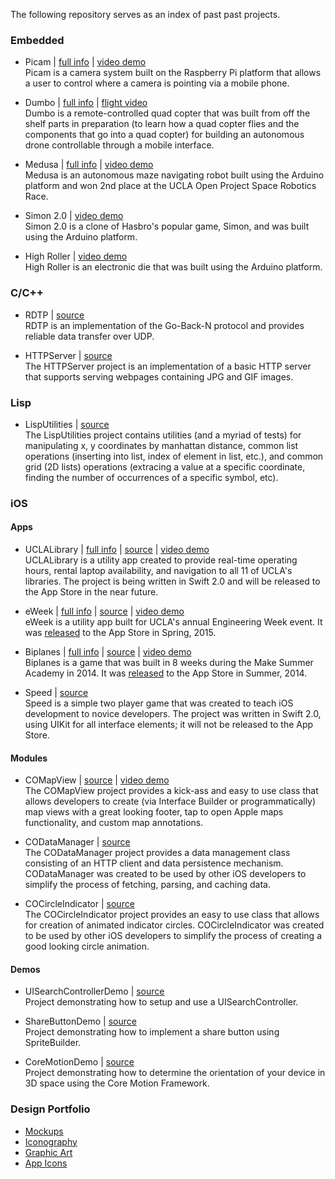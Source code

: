 The following repository serves as an index of past past projects.

### Embedded

* Picam | [full info](https://github.com/orcudy/index/wiki/Picam) | [video demo](https://vimeo.com/152344182)  
Picam is a camera system built on the Raspberry Pi platform that allows a user to control where a camera is pointing via a mobile phone.

* Dumbo | [full info](https://github.com/orcudy/index/wiki/Dumbo) | [flight video](https://vimeo.com/album/3693518/video/147213131)  
Dumbo is a remote-controlled quad copter that was built from off the shelf parts in preparation (to learn how a quad copter flies and the components that go into a quad copter) for building an autonomous drone controllable through a mobile interface. 

* Medusa | [full info](https://github.com/orcudy/index/wiki/Medusa) | [video demo](http://bit.ly/demo-medusa )  
Medusa is an autonomous maze navigating robot built using the Arduino platform and won 2nd place at the UCLA Open Project Space Robotics Race.

* Simon 2.0 | [video demo](https://www.youtube.com/watch?v=Y-aSRVm62rg)  
Simon 2.0 is a clone of Hasbro's popular game, Simon, and was built using the Arduino platform. 

* High Roller | [video demo](https://www.youtube.com/watch?v=iAKFtmWaHXI)  
High Roller is an electronic die that was built using the Arduino platform. 

### C/C++

* RDTP | [source](https://github.com/orcudy/RDTP)  
RDTP is an implementation of the Go-Back-N protocol and provides reliable data transfer over UDP.  

* HTTPServer | [source](https://github.com/orcudy/HTTPServer)  
The HTTPServer project is an implementation of a basic HTTP server that supports serving webpages containing JPG and GIF images.

### Lisp

* LispUtilities | [source](https://github.com/orcudy/LispUtilities)  
The LispUtilities project contains utilities (and a myriad of tests) for manipulating x, y coordinates by manhattan distance, common list operations (inserting into list, index of element in list, etc.), and common grid (2D lists) operations (extracing a value at a specific coordinate, finding the number of occurrences of a specific symbol, etc).

### iOS

#### Apps
* UCLALibrary | [full info](https://github.com/orcudy/index/wiki/UCLALibrary) | [source](https://github.com/orcudy/UCLALibrary) | [video demo](https://vimeo.com/album/3693502/video/148405704)  
UCLALibrary is a utility app created to provide real-time operating hours, rental laptop availability, and navigation to all 11 of UCLA's libraries. The project is being written in Swift 2.0 and will be released to the App Store in the near future.

* eWeek | [full info](https://github.com/orcudy/index/wiki/eWeek) | [source](https://github.com/orcudy/eWeek) | [video demo](https://vimeo.com/album/3693502/video/148404888)  
eWeek is a utility app built for UCLA's annual Engineering Week event. It was [released](https://itunes.apple.com/WebObjects/MZStore.woa/wa/viewSoftware?id=981637936&mt=8) to the App Store in Spring, 2015.

* Biplanes | [full info](https://github.com/orcudy/index/wiki/Biplanes) | [source](https://github.com/orcudy/Biplanes) | [video demo](https://vimeo.com/album/3693502/video/103840072)  
Biplanes is a game that was built in 8 weeks during the Make Summer Academy in 2014. It was [released](https://itunes.apple.com/us/app/biplanes!/id904104087?ls=1&mt=8!) to the App Store in Summer, 2014.

* Speed | [source](https://github.com/orcudy/Speed)  
Speed is a simple two player game that was created to teach iOS development to novice developers. The project was written in Swift 2.0, using UIKit for all interface elements; it will not be released to the App Store.

#### Modules

* COMapView | [source](https://github.com/orcudy/COMapView) | [video demo](https://vimeo.com/album/3693502/video/148405026)  
The COMapView project provides a kick-ass and easy to use class that allows developers to create (via Interface Builder or programmatically) map views with a great looking footer, tap to open Apple maps functionality, and custom map annotations.

* CODataManager | [source](https://github.com/orcudy/CODataManager)  
The CODataManager project provides a data management class consisting of an HTTP client and data persistence mechanism. CODataManager was created to be used by other iOS developers to simplify the process of fetching, parsing, and caching data.

* COCircleIndicator | [source](https://github.com/orcudy/COCircleIndicator)  
The COCircleIndicator project provides an easy to use class that allows for creation of animated indicator circles. COCircleIndicator was created to be used by other iOS developers to simplify the process of creating a good looking circle animation.

#### Demos

* UISearchControllerDemo | [source](https://github.com/orcudy/UISearchControllerDemo)  
Project demonstrating how to setup and use a UISearchController.

* ShareButtonDemo | [source](https://github.com/orcudy/ShareButtonDemo)  
Project demonstrating how to implement a share button using SpriteBuilder.

* CoreMotionDemo | [source](https://github.com/orcudy/CoreMotionDemo)  
Project demonstrating how to determine the orientation of your device in 3D space using the Core Motion Framework.

### Design Portfolio

* [Mockups](https://www.dropbox.com/sh/nkfh5o3f2jltaxe/AABA7swlYrjjWHk3-zzkAQj0a?dl=0)
* [Iconography](https://www.dropbox.com/sh/1cuskhqvdgnm4ii/AAAytV6w6f-TcHK7yl5kMsGta?dl=0)
* [Graphic Art](https://www.dropbox.com/sh/a5hqz2551zug8m6/AABjAUBn6bSt364ykVQ9tkFfa?dl=0)
* [App Icons](https://www.dropbox.com/sh/ysi8pzu05cvaomh/AAB5Ae7LMSAybaO7AbamNmo9a?dl=0)
